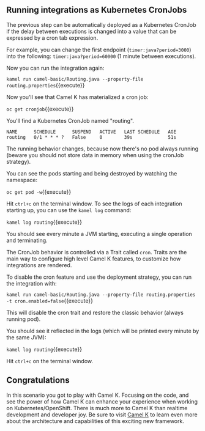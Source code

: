 ## Running integrations as Kubernetes CronJobs

The previous step can be automatically deployed as a Kubernetes CronJob if the delay between executions is changed into a value that can be expressed by a cron tab expression.

For example, you can change the first endpoint (`timer:java?period=3000`) into the following: `timer:java?period=60000` (1 minute between executions).

Now you can run the integration again:

``kamel run camel-basic/Routing.java --property-file routing.properties``{{execute}}

Now you'll see that Camel K has materialized a cron job:

``oc get cronjob``{{execute}}

You'll find a Kubernetes CronJob named "routing".

```
NAME      SCHEDULE      SUSPEND   ACTIVE   LAST SCHEDULE   AGE
routing   0/1 * * * ?   False     0        39s             51s
```

The running behavior changes, because now there's no pod always running (beware you should not store data in memory when using the cronJob strategy).

You can see the pods starting and being destroyed by watching the namespace:

``oc get pod -w``{{execute}}

Hit `ctrl+c` on the terminal window.
To see the logs of each integration starting up, you can use the `kamel log` command:

``kamel log routing``{{execute}}

You should see every minute a JVM starting, executing a single operation and terminating.


The CronJob behavior is controlled via a Trait called `cron`. Traits are the main way to configure high level Camel K features, to customize how integrations are rendered.

To disable the cron feature and use the deployment strategy, you can run the integration with:

``kamel run camel-basic/Routing.java --property-file routing.properties -t cron.enabled=false``{{execute}}


This will disable the cron trait and restore the classic behavior (always running pod).

You should see it reflected in the logs (which will be printed every minute by the same JVM):

``kamel log routing``{{execute}}

Hit `ctrl+c` on the terminal window.

## Congratulations

In this scenario you got to play with Camel K. Focusing on the code, and see the power of how Camel K can enhance your experience when working on Kubernetes/OpenShift. There is much more to Camel K than realtime development and  developer joy. Be sure to visit [Camel K](https://camel.apache.org/camel-k/latest/index.html) to learn even more about the architecture and capabilities of this exciting new framework.
